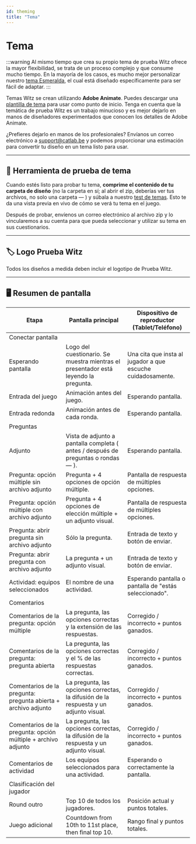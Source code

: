 ```yaml
---
id: theming
title: "Tema"
---
```


# Tema

:::warning
Al mismo tiempo que crea su propio tema de prueba Witz ofrece la mayor flexibilidad, se trata de un proceso complejo y que consume mucho tiempo. En la mayoría de los casos, es mucho mejor personalizar nuestro [tema Esmeralda](011-emerald-theme.md), el cual está diseñado específicamente para ser fácil de adaptar.
:::

Temas Witz se crean utilizando **Adobe Animate**. Puedes descargar una [plantilla de tema](https://themes.quizwitz.com/empty/quizwitz-empty-theme.zip) para usar como punto de inicio. Tenga en cuenta que la temática de prueba Witz es un trabajo minucioso y es mejor dejarlo en manos de diseñadores experimentados que conocen los detalles de Adobe Animate.

¿Prefieres dejarlo en manos de los profesionales? Envíanos un correo electrónico a [support@catlab.be](mailto:support@catlab.be) y podemos proporcionar una estimación para convertir tu diseño en un tema listo para usar.

---

## 🧪 Herramienta de prueba de tema

Cuando estés listo para probar tu tema, **comprime el contenido de tu carpeta de diseño** (no la carpeta en sí; al abrir el zip, deberías ver tus archivos, no solo una carpeta — ) y súbala a nuestro [test de temas](https://themes.quizwitz.com/). Esto te da una vista previa en vivo de cómo se verá tu tema en el juego.

Después de probar, envíenos un correo electrónico al archivo zip y lo vincularemos a su cuenta para que pueda seleccionar y utilizar su tema en sus cuestionarios.

---

## 🏷️ Logo Prueba Witz

Todos los diseños a medida deben incluir el logotipo de Prueba Witz.

---

## 🖥️ Resumen de pantalla

| Etapa                                                                          | Pantalla principal                                                                                                   | Dispositivo de reproductor (Tablet/Teléfono)             |
| ------------------------------------------------------------------------------ | -------------------------------------------------------------------------------------------------------------------- | --------------------------------------------------------------------------- |
| Conectar pantalla                                                              |                                                                                                                      |                                                                             |
| Esperando pantalla                                                             | Logo del cuestionario. Se muestra mientras el presentador está leyendo la pregunta.  | Una cita que insta al jugador a que escuche cuidadosamente. |
| Entrada del juego                                                              | Animación antes del juego.                                                                           | Esperando pantalla.                                         |
| Entrada redonda                                                                | Animación antes de cada ronda.                                                                       | Esperando pantalla.                                         |
| Preguntas                                                                      |                                                                                                                      |                                                                             |
| Adjunto                                                                        | Vista de adjunto a pantalla completa ( antes / después de preguntas o rondas — ). | Esperando pantalla.                                         |
| Pregunta: opción múltiple sin archivo adjunto                  | Pregunta + 4 opciones de opción múltiple.                                                            | Pantalla de respuesta de múltiples opciones.                |
| Pregunta: opción múltiple con archivo adjunto                  | Pregunta + 4 opciones de elección múltiple + un adjunto visual.                                      | Pantalla de respuesta de múltiples opciones.                |
| Pregunta: abrir pregunta sin archivo adjunto                   | Sólo la pregunta.                                                                                    | Entrada de texto y botón de enviar.                         |
| Pregunta: abrir pregunta con archivo adjunto                   | La pregunta + un adjunto visual.                                                                     | Entrada de texto y botón de enviar.                         |
| Actividad: equipos seleccionados                               | El nombre de una actividad.                                                                          | Esperando pantalla o pantalla de "estás seleccionado".      |
| Comentarios                                                                    |                                                                                                                      |                                                                             |
| Comentarios de la pregunta: opción múltiple                    | La pregunta, las opciones correctas y la extensión de las respuestas.                                | Corregido / incorrecto + puntos ganados.                    |
| Comentarios de la pregunta: pregunta abierta                   | La pregunta, las opciones correctas y el % de las respuestas correctas.                              | Corregido / incorrecto + puntos ganados.                    |
| Comentarios de la pregunta: pregunta abierta + archivo adjunto | La pregunta, las opciones correctas, la difusión de la respuesta y un adjunto visual.                | Corregido / incorrecto + puntos ganados.                    |
| Comentarios de la pregunta: opción múltiple + archivo adjunto  | La pregunta, las opciones correctas, la difusión de la respuesta y un adjunto visual.                | Corregido / incorrecto + puntos ganados.                    |
| Comentarios de actividad                                                       | Los equipos seleccionados para una actividad.                                                        | Esperando o correctamente la pantalla.                      |
| Clasificación del jugador                                                      |                                                                                                                      |                                                                             |
| Round outro                                                                    | Top 10 de todos los jugadores.                                                                       | Posición actual y puntos totales.                           |
| Juego adicional                                                                | Countdown from 10th to 11st place, then final top 10.                                                | Rango final y puntos totales.                               |
